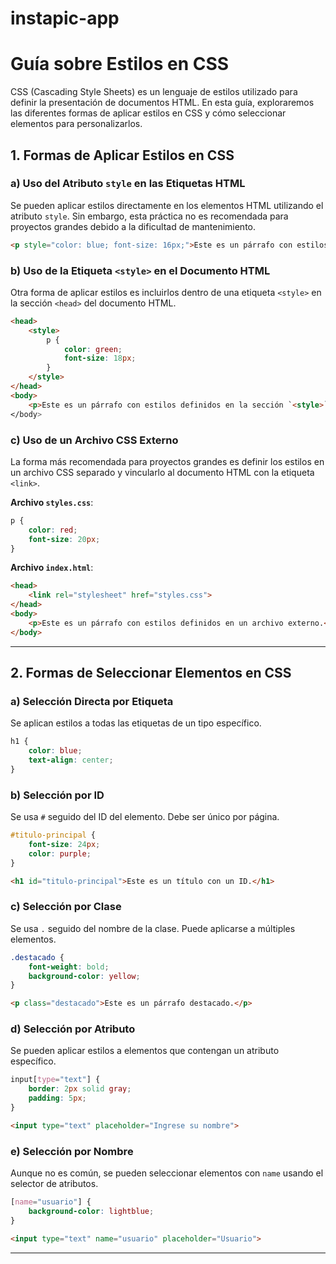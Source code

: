 # instapic-app

# Guía sobre Estilos en CSS

CSS (Cascading Style Sheets) es un lenguaje de estilos utilizado para definir la presentación de documentos HTML. En esta guía, exploraremos las diferentes formas de aplicar estilos en CSS y cómo seleccionar elementos para personalizarlos.

## 1. Formas de Aplicar Estilos en CSS

### a) Uso del Atributo `style` en las Etiquetas HTML
Se pueden aplicar estilos directamente en los elementos HTML utilizando el atributo `style`. Sin embargo, esta práctica no es recomendada para proyectos grandes debido a la dificultad de mantenimiento.

```html
<p style="color: blue; font-size: 16px;">Este es un párrafo con estilos en línea.</p>
```

### b) Uso de la Etiqueta `<style>` en el Documento HTML
Otra forma de aplicar estilos es incluirlos dentro de una etiqueta `<style>` en la sección `<head>` del documento HTML.

```html
<head>
    <style>
        p {
            color: green;
            font-size: 18px;
        }
    </style>
</head>
<body>
    <p>Este es un párrafo con estilos definidos en la sección `<style>`.</p>
</body>
```

### c) Uso de un Archivo CSS Externo
La forma más recomendada para proyectos grandes es definir los estilos en un archivo CSS separado y vincularlo al documento HTML con la etiqueta `<link>`.

**Archivo `styles.css`**:
```css
p {
    color: red;
    font-size: 20px;
}
```

**Archivo `index.html`**:
```html
<head>
    <link rel="stylesheet" href="styles.css">
</head>
<body>
    <p>Este es un párrafo con estilos definidos en un archivo externo.</p>
</body>
```

---

## 2. Formas de Seleccionar Elementos en CSS

### a) Selección Directa por Etiqueta
Se aplican estilos a todas las etiquetas de un tipo específico.
```css
h1 {
    color: blue;
    text-align: center;
}
```

### b) Selección por ID
Se usa `#` seguido del ID del elemento. Debe ser único por página.
```css
#titulo-principal {
    font-size: 24px;
    color: purple;
}
```
```html
<h1 id="titulo-principal">Este es un título con un ID.</h1>
```

### c) Selección por Clase
Se usa `.` seguido del nombre de la clase. Puede aplicarse a múltiples elementos.
```css
.destacado {
    font-weight: bold;
    background-color: yellow;
}
```
```html
<p class="destacado">Este es un párrafo destacado.</p>
```

### d) Selección por Atributo
Se pueden aplicar estilos a elementos que contengan un atributo específico.
```css
input[type="text"] {
    border: 2px solid gray;
    padding: 5px;
}
```
```html
<input type="text" placeholder="Ingrese su nombre">
```

### e) Selección por Nombre
Aunque no es común, se pueden seleccionar elementos con `name` usando el selector de atributos.
```css
[name="usuario"] {
    background-color: lightblue;
}
```
```html
<input type="text" name="usuario" placeholder="Usuario">
```

---


